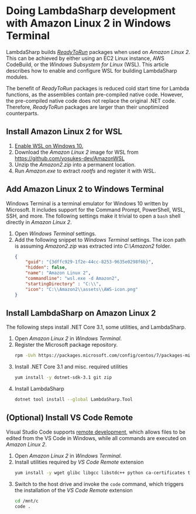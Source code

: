 # Doing LambdaSharp development with Amazon Linux 2 in Windows Terminal
LambdaSharp builds [_ReadyToRun_](https://docs.microsoft.com/en-us/dotnet/core/whats-new/dotnet-core-3-0#readytorun-images)  packages when used on _Amazon Linux 2_. This can be achieved by either using an EC2 Linux instance, AWS CodeBuild, or the _Windows Subsystem for Linux_ (WSL). This article describes how to enable and configure WSL for building LambdaSharp modules.

The benefit of _ReadyToRun_ packages is reduced cold start time for Lambda functions, as the assemblies contain pre-compiled native code. However, the pre-compiled native code does not replace the original .NET code. Therefore, _ReadyToRun_ packages are larger than their unoptimized counterparts.

## Install Amazon Linux 2 for WSL
1. [Enable WSL on Windows 10.](https://docs.microsoft.com/en-us/windows/wsl/install-win10)
1. Download the _Amazon Linux 2_ image for WSL from https://github.com/yosukes-dev/AmazonWSL
1. Unzip the _Amazon2.zip_ into a permanent location.
1. Run _Amazon.exe_ to extract _rootfs_ and register it with WSL.

## Add Amazon Linux 2 to Windows Terminal
Windows Terminal is a terminal emulator for Windows 10 written by Microsoft. It includes support for the Command Prompt, PowerShell, WSL, SSH, and more. The following settings make it trivial to open a `bash` shell directly in _Amazon Linux 2_.

1. Open _Windows Terminal_ settings.
1. Add the following snippet to _Windows Terminal_ settings. The icon path is assuming _Amazon2.zip_ was extracted into _C:\Amazon2_ folder.
    ```json
    {
        "guid": "{3dffc929-1f2e-44cc-8253-9635e0298f6b}",
        "hidden": false,
        "name": "Amazon Linux 2",
        "commandline": "wsl.exe -d Amazon2",
        "startingDirectory" : "C:\\",
        "icon": "C:\\Amazon2\\assets\\AWS-icon.png"
    }
    ```

## Install LambdaSharp on Amazon Linux 2
The following steps install .NET Core 3.1, some utilities, and LambdaSharp.

1. Open _Amazon Linux 2_ in _Windows Terminal_.
1. Register the Microsoft package repository.
    ```bash
    rpm -Uvh https://packages.microsoft.com/config/centos/7/packages-microsoft-prod.rpm
    ```
1. Install .NET Core 3.1 and misc. required utilities
    ```bash
    yum install -y dotnet-sdk-3.1 git zip
    ```
1. Install LambdaSharp
    ```bash
    dotnet tool install --global LambdaSharp.Tool
    ```

## (Optional) Install VS Code Remote
Visual Studio Code supports [remote development](https://code.visualstudio.com/docs/remote/remote-overview), which allows files to be edited from the VS Code in Windows, while all commands are executed on _Amazon Linux 2_.

1. Open _Amazon Linux 2_ in _Windows Terminal_.
1. Install utilities required by _VS Code Remote_ extension
    ```bash
    yum install -y wget glibc libgcc libstdc++ python ca-certificates tar
    ```
1. Switch to the host drive and invoke the `code` command, which triggers the installation of the _VS Code Remote_ extension
    ```bash
    cd /mnt/c
    code .
    ```
